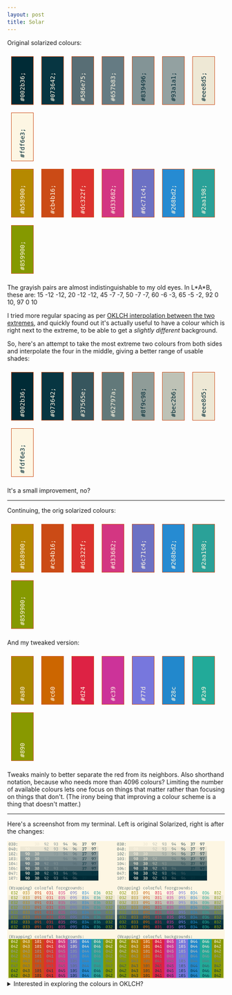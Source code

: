 ```yaml
---
layout: post
title: Solar
---
```


<style>
.solartile { border: 1px solid #cb4b16; float: left; margin: 9px; line-height: 50px; width: 50px; height: 110px; writing-mode: vertical-lr; transform: rotate(180deg); }
.solartall { height: 130px; }
.solartile tt { padding: 7px; }
</style>

Original solarized colours:

<div>
<div class="solartile" style="background: #002b36; color: #fdf6e3;"><tt>#002b36;</tt></div>
<div class="solartile" style="background: #073642; color: #fdf6e3;"><tt>#073642;</tt></div>
<div class="solartile" style="background: #586e75; color: #fdf6e3;"><tt>#586e75;</tt></div>
<div class="solartile" style="background: #657b83; color: #fdf6e3;"><tt>#657b83;</tt></div>
<div class="solartile" style="background: #839496; color: #002b36;"><tt>#839496;</tt></div>
<div class="solartile" style="background: #93a1a1; color: #002b36;"><tt>#93a1a1;</tt></div>
<div class="solartile" style="background: #eee8d5; color: #002b36;"><tt>#eee8d5;</tt></div>
<div class="solartile" style="background: #fdf6e3; color: #002b36;"><tt>#fdf6e3;</tt></div>
<div style="clear: both;"></div>
<div class="solartile" style="background: #b58900; color: #fdf6e3;"><tt>#b58900;</tt></div>
<div class="solartile" style="background: #cb4b16; color: #fdf6e3;"><tt>#cb4b16;</tt></div>
<div class="solartile" style="background: #dc322f; color: #fdf6e3;"><tt>#dc322f;</tt></div>
<div class="solartile" style="background: #d33682; color: #fdf6e3;"><tt>#d33682;</tt></div>
<div class="solartile" style="background: #6c71c4; color: #fdf6e3;"><tt>#6c71c4;</tt></div>
<div class="solartile" style="background: #268bd2; color: #fdf6e3;"><tt>#268bd2;</tt></div>
<div class="solartile" style="background: #2aa198; color: #fdf6e3;"><tt>#2aa198;</tt></div>
<div class="solartile" style="background: #859900; color: #fdf6e3;"><tt>#859900;</tt></div>
<div style="clear: both;"></div>
</div>

The grayish pairs are almost indistinguishable to my old eyes. In L\*A\*B, these are: 15 -12 -12, 20 -12 -12, 45 -7 -7, 50 -7 -7, 60 -6 -3, 65 -5 -2, 92 0 10, 97 0 10

I tried more regular spacing as per [OKLCH interpolation between the two extremes](https://colordesigner.io/gradient-generator?mode=lch#002b36-fdf6e3), and quickly found out it's actually useful to have a colour which is right next to the extreme, to be able to get a *slightly different* background.

<!--
The above mentioned failed experiment...

<div>
<div class="solartile" style="background: #002b36; color: #fdf6e3;"><tt>#002b36;</tt></div>
<div class="solartile" style="background: #25454c; color: #fdf6e3;"><tt>#25454c;</tt></div>
<div class="solartile" style="background: #476064; color: #fdf6e3;"><tt>#476064;</tt></div>
<div class="solartile" style="background: #697c7c; color: #fdf6e3;"><tt>#697c7c;</tt></div>
<div class="solartile" style="background: #8c9995; color: #002b36;"><tt>#8c9995;</tt></div>
<div class="solartile" style="background: #b0b7ae; color: #002b36;"><tt>#b0b7ae;</tt></div>
<div class="solartile" style="background: #d6d6c8; color: #002b36;"><tt>#d6d6c8;</tt></div>
<div class="solartile" style="background: #fdf6e3; color: #002b36;"><tt>#fdf6e3;</tt></div>
<div style="clear: both;"></div>
</div>
-->

So, here's an attempt to take the most extreme two colours from both sides and interpolate the four in the middle, giving a better range of usable shades:

<div>
<div class="solartile" style="background: #002b36; color: #fdf6e3;"><tt>#002b36;</tt></div>
<div class="solartile" style="background: #073642; color: #fdf6e3;"><tt>#073642;</tt></div>
<div class="solartile" style="background: #37565e; color: #fdf6e3;"><tt>#37565e;</tt></div>
<div class="solartile" style="background: #62797a; color: #fdf6e3;"><tt>#62797a;</tt></div>
<div class="solartile" style="background: #8f9c98; color: #002b36;"><tt>#8f9c98;</tt></div>
<div class="solartile" style="background: #bec2b6; color: #002b36;"><tt>#bec2b6;</tt></div>
<div class="solartile" style="background: #eee8d5; color: #002b36;"><tt>#eee8d5;</tt></div>
<div class="solartile" style="background: #fdf6e3; color: #002b36;"><tt>#fdf6e3;</tt></div>
<div style="clear: both;"></div>
</div>

It's a small improvement, no?

<!--
Start from slightly more extreme colours. No improvement.

<div>
<div class="solartile" style="background: #002c33; color: #fdf6e3;"><tt>#002c33;</tt></div>
<div class="solartile" style="background: #163a3f; color: #fdf6e3;"><tt>#163a3f;</tt></div>
<div class="solartile" style="background: #3e5a5b; color: #fdf6e3;"><tt>#3e5a5b;</tt></div>
<div class="solartile" style="background: #677b78; color: #fdf6e3;"><tt>#677b78;</tt></div>
<div class="solartile" style="background: #919e97; color: #002b36;"><tt>#919e97;</tt></div>
<div class="solartile" style="background: #bdc2b6; color: #002b36;"><tt>#bdc2b6;</tt></div>
<div class="solartile" style="background: #eae8d7; color: #002b36;"><tt>#eae8d7;</tt></div>
<div class="solartile" style="background: #fff9e6; color: #002b36;"><tt>#fff9e6;</tt></div>
<div style="clear: both;"></div>
</div>
-->


---

Continuing, the orig solarized colours:

<div>
<div class="solartile" style="background: #b58900; color: #fdf6e3;"><tt>#b58900;</tt></div>
<div class="solartile" style="background: #cb4b16; color: #fdf6e3;"><tt>#cb4b16;</tt></div>
<div class="solartile" style="background: #dc322f; color: #fdf6e3;"><tt>#dc322f;</tt></div>
<div class="solartile" style="background: #d33682; color: #fdf6e3;"><tt>#d33682;</tt></div>
<div class="solartile" style="background: #6c71c4; color: #fdf6e3;"><tt>#6c71c4;</tt></div>
<div class="solartile" style="background: #268bd2; color: #fdf6e3;"><tt>#268bd2;</tt></div>
<div class="solartile" style="background: #2aa198; color: #fdf6e3;"><tt>#2aa198;</tt></div>
<div class="solartile" style="background: #859900; color: #fdf6e3;"><tt>#859900;</tt></div>
<div style="clear: both;"></div>
</div>

<!--
Tweaks in Oklch:

<div>
<div class="solartile solartall" style="background: oklch(64%, 0.13,  91); color: #fdf6e3;"><tt>64 13  91</tt></div>
<div class="solartile solartall" style="background: oklch(62%, 0.15,  53); color: #fdf6e3;"><tt>62 15  53</tt></div>
<div class="solartile solartall" style="background: oklch(59%, 0.21,  20); color: #fdf6e3;"><tt>59 21  20</tt></div>
<div class="solartile solartall" style="background: oklch(57%, 0.22, 345); color: #fdf6e3;"><tt>57 22 345</tt></div>
<div class="solartile solartall" style="background: oklch(60%, 0.13, 282); color: #fdf6e3;"><tt>60 13 282</tt></div>
<div class="solartile solartall" style="background: oklch(60%, 0.13, 244); color: #fdf6e3;"><tt>60 13 244</tt></div>
<div class="solartile solartall" style="background: oklch(67%, 0.10, 195); color: #fdf6e3;"><tt>67 10 195</tt></div>
<div class="solartile solartall" style="background: oklch(65%, 0.15, 120); color: #fdf6e3;"><tt>65 15 120</tt></div>
<div style="clear: both;"></div>
</div>
-->

And my tweaked version:

<div>
<div class="solartile" style="background: #a80; color: #fdf6e3;"><tt>#a80</tt></div>
<div class="solartile" style="background: #c60; color: #fdf6e3;"><tt>#c60</tt></div>
<div class="solartile" style="background: #d24; color: #fdf6e3;"><tt>#d24</tt></div>
<div class="solartile" style="background: #c39; color: #fdf6e3;"><tt>#c39</tt></div>
<div class="solartile" style="background: #77d; color: #fdf6e3;"><tt>#77d</tt></div>
<div class="solartile" style="background: #28c; color: #fdf6e3;"><tt>#28c</tt></div>
<div class="solartile" style="background: #2a9; color: #fdf6e3;"><tt>#2a9</tt></div>
<div class="solartile" style="background: #890; color: #fdf6e3;"><tt>#890</tt></div>
<div style="clear: both;"></div>
</div>

Tweaks mainly to better separate the red from its neighbors. Also shorthand notation, because who needs more than 4096 colours? Limiting the number of available colours lets one focus on things that matter rather than focusing on things that don't. (The irony being that improving a colour scheme is a thing that doesn't matter.)

<!--
Here, an attempt at an automatic rainbow, which falls, well flat...

<div>
<div class="solartile" style="background: #bb9900; color: #fdf6e3;"><tt>#bb9900</tt></div>
<div class="solartile" style="background: #e27e47; color: #fdf6e3;"><tt>#e27e47</tt></div>
<div class="solartile" style="background: #e37394; color: #fdf6e3;"><tt>#e37394</tt></div>
<div class="solartile" style="background: #c17ed5; color: #fdf6e3;"><tt>#c17ed5</tt></div>
<div class="solartile" style="background: #8095f4; color: #fdf6e3;"><tt>#8095f4</tt></div>
<div class="solartile" style="background: #00ace1; color: #fdf6e3;"><tt>#00ace1</tt></div>
<div class="solartile" style="background: #00b8a5; color: #fdf6e3;"><tt>#00b8a5</tt></div>
<div class="solartile" style="background: #6eb156; color: #fdf6e3;"><tt>#6eb156</tt></div>
<div style="clear: both;"></div>
</div>
-->

---

Here's a screenshot from my terminal. Left is original Solarized, right is after the changes:

<div class="wide">
<img alt="solarized comparison" src="/assets/2024/solarized-improvements.webp" />
</div>

<!--
---

Back to the base colours:

<div>
<div class="solartile solartall" style="background: oklch(26%, 0.050, 220); color: #fdf6e3;"><tt>xoxoxo</tt></div>
<div class="solartile solartall" style="background: oklch(31%, 0.050, 220); color: #fdf6e3;"><tt>xoxoxo</tt></div>
<div class="solartile solartall" style="background: oklch(43%, 0.040, 215); color: #fdf6e3;"><tt>xoxoxo</tt></div>
<div class="solartile solartall" style="background: oklch(56%, 0.025, 200); color: #fdf6e3;"><tt>xoxoxo</tt></div>
<div class="solartile solartall" style="background: oklch(68%, 0.015, 175); color: #002b36;"><tt>xoxoxo</tt></div>
<div class="solartile solartall" style="background: oklch(80%, 0.015, 122); color: #002b36;"><tt>xoxoxo</tt></div>
<div class="solartile solartall" style="background: oklch(93%, 0.020,  92); color: #002b36;"><tt>xoxoxo</tt></div>
<div class="solartile solartall" style="background: oklch(98%, 0.020,  90); color: #002b36;"><tt>xoxoxo</tt></div>
<div style="clear: both;"></div>
</div>
-->

<details markdown="1">
<summary>Interested in exploring the colours in OKLCH?</summary>

Here are the base colours in the format to paste to [Huetone](https://huetone.ardov.me/):

```
{
  "name": "solar base",
  "hues": [
    {
      "name": "color",
      "colors": [
        "#002b36",
        "#073642",
        "#37565e",
        "#62797a",
        "#8f9c98",
        "#bec2b6",
        "#eee8d5",
        "#fdf6e3"
      ]
    }
  ]
}
```

And the colour wheel:

```
{
  "name": "solar colours",
  "hues": [
    {
      "name": "color",
      "colors": [
        "#aa8800",
        "#cc6600",
        "#dd2244",
        "#cc3399",
        "#7777dd",
        "#2288cc",
        "#22aa99",
        "#889900"
      ]
    }
  ]
}
```

</details>
